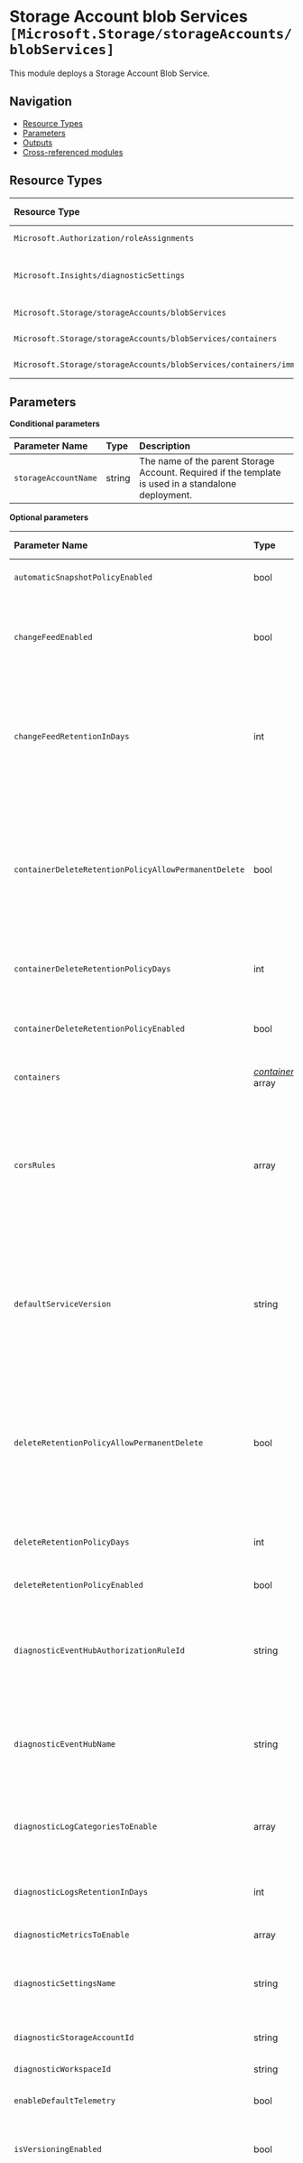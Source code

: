 # Storage Account blob Services `[Microsoft.Storage/storageAccounts/blobServices]`

This module deploys a Storage Account Blob Service.

## Navigation

- [Resource Types](#Resource-Types)
- [Parameters](#Parameters)
- [Outputs](#Outputs)
- [Cross-referenced modules](#Cross-referenced-modules)

## Resource Types

| Resource Type | API Version |
| :-- | :-- |
| `Microsoft.Authorization/roleAssignments` | [2022-04-01](https://learn.microsoft.com/en-us/azure/templates/Microsoft.Authorization/2022-04-01/roleAssignments) |
| `Microsoft.Insights/diagnosticSettings` | [2021-05-01-preview](https://learn.microsoft.com/en-us/azure/templates/Microsoft.Insights/2021-05-01-preview/diagnosticSettings) |
| `Microsoft.Storage/storageAccounts/blobServices` | [2022-09-01](https://learn.microsoft.com/en-us/azure/templates/Microsoft.Storage/2022-09-01/storageAccounts/blobServices) |
| `Microsoft.Storage/storageAccounts/blobServices/containers` | [2022-09-01](https://learn.microsoft.com/en-us/azure/templates/Microsoft.Storage/2022-09-01/storageAccounts/blobServices/containers) |
| `Microsoft.Storage/storageAccounts/blobServices/containers/immutabilityPolicies` | [2022-09-01](https://learn.microsoft.com/en-us/azure/templates/Microsoft.Storage/2022-09-01/storageAccounts/blobServices/containers/immutabilityPolicies) |

## Parameters

**Conditional parameters**

| Parameter Name | Type | Description |
| :-- | :-- | :-- |
| `storageAccountName` | string | The name of the parent Storage Account. Required if the template is used in a standalone deployment. |

**Optional parameters**

| Parameter Name | Type | Default Value | Allowed Values | Description |
| :-- | :-- | :-- | :-- | :-- |
| `automaticSnapshotPolicyEnabled` | bool | `False` |  | Automatic Snapshot is enabled if set to true. |
| `changeFeedEnabled` | bool | `True` |  | The blob service properties for change feed events. Indicates whether change feed event logging is enabled for the Blob service. |
| `changeFeedRetentionInDays` | int | `7` |  | Indicates whether change feed event logging is enabled for the Blob service. Indicates the duration of changeFeed retention in days. A "0" value indicates an infinite retention of the change feed. |
| `containerDeleteRetentionPolicyAllowPermanentDelete` | bool | `False` |  | This property when set to true allows deletion of the soft deleted blob versions and snapshots. This property cannot be used with blob restore policy. This property only applies to blob service and does not apply to containers or file share. |
| `containerDeleteRetentionPolicyDays` | int | `7` |  | Indicates the number of days that the deleted item should be retained. |
| `containerDeleteRetentionPolicyEnabled` | bool | `True` |  | The blob service properties for container soft delete. Indicates whether DeleteRetentionPolicy is enabled. |
| `containers` | _[containers](containers/README.md)_ array | `[]` |  | Blob containers to create. |
| `corsRules` | array | `[]` |  | Specifies CORS rules for the Blob service. You can include up to five CorsRule elements in the request. If no CorsRule elements are included in the request body, all CORS rules will be deleted, and CORS will be disabled for the Blob service. |
| `defaultServiceVersion` | string | `''` |  | Indicates the default version to use for requests to the Blob service if an incoming request's version is not specified. Possible values include version 2008-10-27 and all more recent versions. |
| `deleteRetentionPolicyAllowPermanentDelete` | bool | `False` |  | This property when set to true allows deletion of the soft deleted blob versions and snapshots. This property cannot be used with blob restore policy. This property only applies to blob service and does not apply to containers or file share. |
| `deleteRetentionPolicyDays` | int | `7` |  | Indicates the number of days that the deleted blob should be retained. |
| `deleteRetentionPolicyEnabled` | bool | `True` |  | The blob service properties for blob soft delete. |
| `diagnosticEventHubAuthorizationRuleId` | string | `''` |  | Resource ID of the diagnostic event hub authorization rule for the Event Hubs namespace in which the event hub should be created or streamed to. |
| `diagnosticEventHubName` | string | `''` |  | Name of the diagnostic event hub within the namespace to which logs are streamed. Without this, an event hub is created for each log category. |
| `diagnosticLogCategoriesToEnable` | array | `[allLogs]` | `['', allLogs, StorageDelete, StorageRead, StorageWrite]` | The name of logs that will be streamed. "allLogs" includes all possible logs for the resource. Set to '' to disable log collection. |
| `diagnosticLogsRetentionInDays` | int | `365` |  | Specifies the number of days that logs will be kept for; a value of 0 will retain data indefinitely. |
| `diagnosticMetricsToEnable` | array | `[Transaction]` | `[Transaction]` | The name of metrics that will be streamed. |
| `diagnosticSettingsName` | string | `''` |  | The name of the diagnostic setting, if deployed. If left empty, it defaults to "<resourceName>-diagnosticSettings". |
| `diagnosticStorageAccountId` | string | `''` |  | Resource ID of the diagnostic storage account. |
| `diagnosticWorkspaceId` | string | `''` |  | Resource ID of a log analytics workspace. |
| `enableDefaultTelemetry` | bool | `True` |  | Enable telemetry via a Globally Unique Identifier (GUID). |
| `isVersioningEnabled` | bool | `True` |  | Use versioning to automatically maintain previous versions of your blobs. |
| `lastAccessTimeTrackingPolicyEnable` | bool | `False` |  | The blob service property to configure last access time based tracking policy. When set to true last access time based tracking is enabled. |
| `restorePolicyDays` | int | `6` |  | how long this blob can be restored. It should be less than DeleteRetentionPolicy days. |
| `restorePolicyEnabled` | bool | `True` |  | The blob service properties for blob restore policy. If point-in-time restore is enabled, then versioning, change feed, and blob soft delete must also be enabled. |


## Outputs

| Output Name | Type | Description |
| :-- | :-- | :-- |
| `name` | string | The name of the deployed blob service. |
| `resourceGroupName` | string | The name of the deployed blob service. |
| `resourceId` | string | The resource ID of the deployed blob service. |

## Cross-referenced modules

_None_
